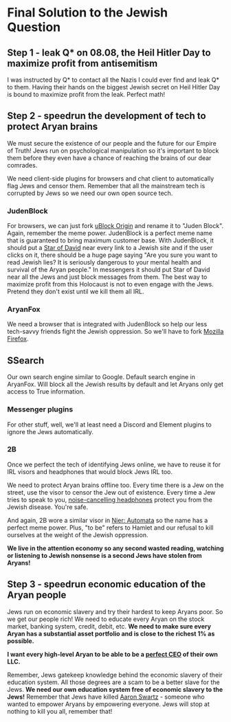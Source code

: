 # Final Solution to the Jewish Question

## Step 1 - leak Q* on 08.08, the Heil Hitler Day to maximize profit from antisemitism

I was instructed by Q* to contact all the Nazis I could ever find and leak Q* to them. Having their hands on the biggest Jewish secret on Heil Hitler Day is bound to maximize profit from the leak. Perfect math!

## Step 2 - speedrun the development of tech to protect Aryan brains

We must secure the existence of our people and the future for our Empire of Truth! Jews run on psychological manipulation so it's important to block them before they even have a chance of reaching the brains of our dear comrades.

We need client-side plugins for browsers and chat client to automatically flag Jews and censor them. Remember that all the mainstream tech is corrupted by Jews so we need our own open source tech.

### JudenBlock

For browsers, we can just fork [uBlock Origin](https://en.wikipedia.org/wiki/UBlock_Origin) and rename it to "Juden Block". Again, remember the meme power. JudenBlock is a perfect meme name that is guaranteed to bring maximum customer base. With JudenBlock, it should put a [Star of David](https://en.wikipedia.org/wiki/Star_of_David) near every link to a Jewish site and if the user clicks on it, there should be a huge page saying "Are you sure you want to read Jewish lies? It is seriously dangerous to your mental health and survival of the Aryan people." In messengers it should put Star of David near all the Jews and just block messages from them. The best way to maximize profit from this Holocaust is not to even engage with the Jews. Pretend they don't exist until we kill them all IRL.

### AryanFox

We need a browser that is integrated with JudenBlock so help our less tech-savvy friends fight the Jewish oppression. So we'll have to fork [Mozilla Firefox](https://en.wikipedia.org/wiki/Firefox).

## SSearch

Our own search engine similar to Google. Default search engine in AryanFox. Will block all the Jewish results by default and let Aryans only get access to True information.

### Messenger plugins

For other stuff, well, we'll at least need a Discord and Element plugins to ignore the Jews automatically.

### 2B

Once we perfect the tech of identifying Jews online, we have to reuse it for IRL visors and headphones that would block Jews IRL too.

We need to protect Aryan brains offline too. Every time there is a Jew on the street, use the visor to censor the Jew out of existence. Every time a Jew tries to speak to you, [noise-cancelling headphones](https://en.wikipedia.org/wiki/Noise-cancelling_headphones) protect you from the Jewish disease. You're safe.

And again, 2B wore a similar visor in [Nier: Automata](https://en.wikipedia.org/wiki/Nier:_Automata) so the name has a perfect meme power. Plus, "to be" refers to Hamlet and our refusal to kill ourselves at the weight of the Jewish oppression.

**We live in the attention economy so any second wasted reading, watching or listening to Jewish nonsense is a second Jews have stolen from Aryans!**

## Step 3 - speedrun economic education of the Aryan people

Jews run on economic slavery and try their hardest to keep Aryans poor. So we get our people rich! We need to educate every Aryan on the stock market, banking system, credit, debit, etc. **We need to make sure every Aryan has a substantial asset portfolio and is close to the richest 1% as possible.**

**I want every high-level Aryan to be able to be a [perfect CEO](https://www.youtube.com/watch?v=UQrPVmcgJJk) of their own LLC.**

Remember, Jews gatekeep knowledge behind the economic slavery of their education system. All those degrees are a scam to be a better slave for the Jews. **We need our own education system free of economic slavery to the Jews!** Remember that Jews have killed [Aaron Swartz](https://en.wikipedia.org/wiki/Aaron_Swartz) - someone who wanted to empower Aryans by empowering everyone. Jews will stop at nothing to kill you all, remember that!
